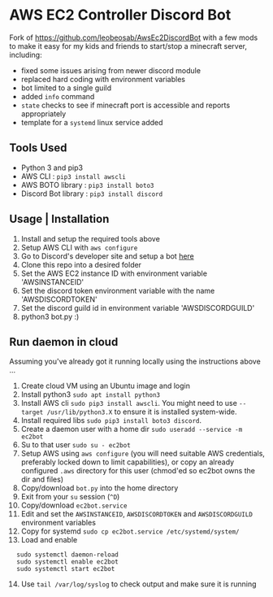# AWS EC2 Controller Discord Bot
Fork of https://github.com/leobeosab/AwsEc2DiscordBot with a few mods to make it easy for 
my kids and friends to start/stop a minecraft server, including:
* fixed some issues arising from newer discord module
* replaced hard coding with environment variables
* bot limited to a single guild
* added `info` command
* `state` checks to see if minecraft port is accessible and reports appropriately
* template for a `systemd` linux service added

## Tools Used
* Python 3 and pip3
* AWS CLI : ```pip3 install awscli ```
* AWS BOTO library : ``` pip3 install boto3 ```
* Discord Bot library : ``` pip3 install discord ```

## Usage | Installation
1. Install and setup the required tools above
2. Setup AWS CLI with ``` aws configure ```
3. Go to Discord's developer site and setup a bot [here](https://discordapp.com/developers)
4. Clone this repo into a desired folder
5. Set the AWS EC2 instance ID with environment variable 'AWSINSTANCEID'
6. Set the discord token environment variable with the name 'AWSDISCORDTOKEN'
7. Set the discord guild id in environment variable 'AWSDISCORDGUILD'
8. python3 bot.py :)

## Run daemon in cloud
Assuming you've already got it running locally using the instructions above ...
1. Create cloud VM using an Ubuntu image and login
2. Install python3 ```sudo apt install python3```
3. Install AWS cli ```sudo pip3 install awscli```. You might need to use ```--target /usr/lib/python3.X``` to ensure it is installed system-wide.
4. Install required libs ```sudo pip3 install boto3 discord```. 
5. Create a daemon user with a home dir ```sudo useradd --service -m ec2bot```
6. Su to that user ```sudo su - ec2bot```
7. Setup AWS using ```aws configure``` (you will need suitable AWS credentials, preferably locked down to limit capabilities), or copy an already configured `.aws` directory for this user (chmod'ed so ec2bot owns the dir and files)
8. Copy/download `bot.py` into the home directory
9. Exit from your `su` session (```^D```)
10. Copy/download `ec2bot.service` 
11. Edit and set the `AWSINSTANCEID`, `AWSDISCORDTOKEN` and `AWSDISCORDGUILD` environment variables
12. Copy for systemd ```sudo cp ec2bot.service /etc/systemd/system/```
13. Load and enable 
```
  sudo systemctl daemon-reload 
  sudo systemctl enable ec2bot
  sudo systemctl start ec2bot
```
14. Use `tail /var/log/syslog` to check output and make sure it is running
